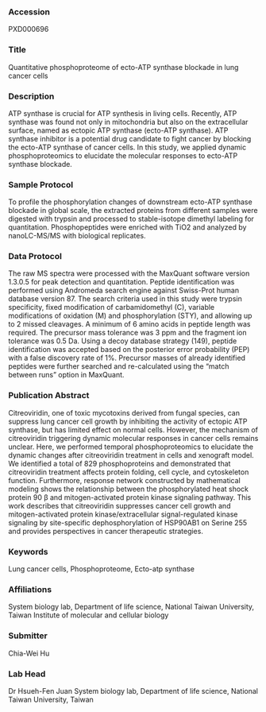 ### Accession
PXD000696

### Title
Quantitative phosphoproteome of ecto-ATP synthase blockade in lung cancer cells

### Description
ATP synthase is crucial for ATP synthesis in living cells. Recently, ATP synthase was found not only in mitochondria but also on the extracellular surface, named as ectopic ATP synthase (ecto-ATP synthase). ATP synthase inhibitor is a potential drug candidate to fight cancer by blocking the ecto-ATP synthase of cancer cells. In this study, we applied dynamic phosphoproteomics to elucidate the molecular responses to ecto-ATP synthase blockade.

### Sample Protocol
To profile the phosphorylation changes of downstream ecto-ATP synthase blockade in global scale, the extracted proteins from different samples were digested with trypsin and processed to stable-isotope dimethyl labeling for quantitation. Phosphopeptides were enriched with TiO2 and analyzed by nanoLC-MS/MS with biological replicates.

### Data Protocol
The raw MS spectra were processed with the MaxQuant software version 1.3.0.5 for peak detection and quantitation. Peptide identification was performed using Andromeda search engine against Swiss-Prot human database version 87. The search criteria used in this study were trypsin specificity, fixed modification of carbamidomethyl (C), variable modifications of oxidation (M) and phosphorylation (STY), and allowing up to 2 missed cleavages. A minimum of 6 amino acids in peptide length was required. The precursor mass tolerance was 3 ppm and the fragment ion tolerance was 0.5 Da. Using a decoy database strategy (149), peptide identification was accepted based on the posterior error probability (PEP) with a false discovery rate of 1%. Precursor masses of already identified peptides were further searched and re-calculated using the “match between runs” option in MaxQuant.

### Publication Abstract
Citreoviridin, one of toxic mycotoxins derived from fungal species, can suppress lung cancer cell growth by inhibiting the activity of ectopic ATP synthase, but has limited effect on normal cells. However, the mechanism of citreoviridin triggering dynamic molecular responses in cancer cells remains unclear. Here, we performed temporal phosphoproteomics to elucidate the dynamic changes after citreoviridin treatment in cells and xenograft model. We identified a total of 829 phosphoproteins and demonstrated that citreoviridin treatment affects protein folding, cell cycle, and cytoskeleton function. Furthermore, response network constructed by mathematical modeling shows the relationship between the phosphorylated heat shock protein 90 &#x3b2; and mitogen-activated protein kinase signaling pathway. This work describes that citreoviridin suppresses cancer cell growth and mitogen-activated protein kinase/extracellular signal-regulated kinase signaling by site-specific dephosphorylation of HSP90AB1 on Serine 255 and provides perspectives in cancer therapeutic strategies.

### Keywords
Lung cancer cells, Phosphoproteome, Ecto-atp synthase

### Affiliations
System biology lab, Department of life science, National Taiwan University, Taiwan
Institute of molecular and cellular biology

### Submitter
Chia-Wei Hu

### Lab Head
Dr Hsueh-Fen Juan
System biology lab, Department of life science, National Taiwan University, Taiwan


